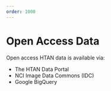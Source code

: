 ```yaml
---
order: 1000
---
```


# Open Access Data

Open access HTAN data is available via:

-   The HTAN Data Portal
-   NCI Image Data Commons (IDC)
-   Google BigQuery
